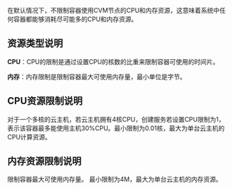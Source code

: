 在默认情况下，不限制容器使用CVM节点的CPU和内存资源，这意味着系统中任何容器都能够消耗尽可能多的CPU和内存资源。
## 资源类型说明

**CPU**：CPU的限制是通过设置CPU的核数的比重来限制容器可使用的时间片。

**内存**：内存限制是限制容器最大可使用内存量，最小单位是字节。

## CPU资源限制说明

对于一个多核的云主机，若云主机拥有4核CPU，创建服务若设置CPU限制为1，表示该容器最多能使用主机30%CPU。最小限制为0.01核，最大为单台云主机的CPU计算资源。  

## 内存资源限制说明

限制容器最大可使用内存量。
最小限制为4M，最大为单台云主机的内存资源。
